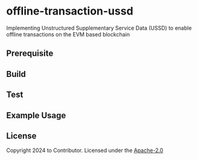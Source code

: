 # offline-transaction-ussd
Implementing Unstructured Supplementary Service Data (USSD) to enable offline transactions on the EVM based blockchain

## Prerequisite

<!-- TODO -->

## Build

<!-- TODO -->

## Test

<!-- TODO -->

## Example Usage

<!-- TODO -->

## License

Copyright 2024 to Contributor. Licensed under the [Apache-2.0](./LICENSE)